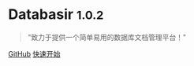 # Databasir <small>1.0.2</small>

> "致力于提供一个简单易用的数据库文档管理平台！" 

[GitHub](https://github.com/vran-dev/databasir)
[快速开始](/guid/index.md)

